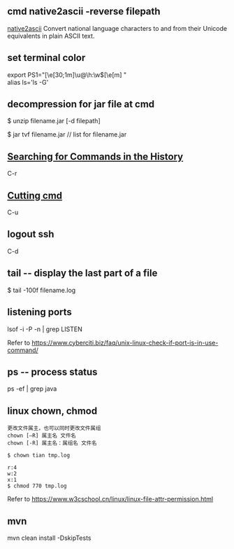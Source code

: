 ## cmd native2ascii -reverse filepath 

[native2ascii](https://native2ascii.net) Convert national language characters to and from their Unicode equivalents in plain ASCII text.

## set terminal color

export PS1="\[\e[30;1m\]\u@\h:\w\$\[\e[m\] " <br/>
alias ls='ls -G'

## decompression for jar file at cmd
 
$ unzip filename.jar [-d filepath]

$ jar tvf filename.jar // list for filename.jar

## [Searching for Commands in the History](http://www.gnu.org/software/bash/manual/html_node/Searching.html)

C-r

## [Cutting cmd](https://www.howtogeek.com/howto/ubuntu/keyboard-shortcuts-for-bash-command-shell-for-ubuntu-debian-suse-redhat-linux-etc/)

C-u

## logout ssh
C-d

## tail -- display the last part of a file

$ tail -100f filename.log

## listening ports

lsof -i -P -n | grep LISTEN  

Refer to https://www.cyberciti.biz/faq/unix-linux-check-if-port-is-in-use-command/

## ps -- process status

ps -ef | grep java

## linux chown, chmod
```
更改文件属主，也可以同时更改文件属组
chown [–R] 属主名 文件名
chown [-R] 属主名：属组名 文件名

$ chown tian tmp.log

r:4
w:2
x:1
$ chmod 770 tmp.log

```
Refer to https://www.w3cschool.cn/linux/linux-file-attr-permission.html

## mvn
mvn clean install -DskipTests
